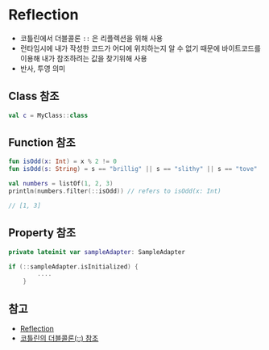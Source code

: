# Reflection
- 코틀린에서 더블콜론 `::` 은 리플렉션을 위해 사용
- 런타임시에 내가 작성한 코드가 어디에 위치하는지 알 수 없기 때문에 바이트코드를 이용해 내가 참조하려는 값을 찾기위해 사용
- 반사, 투영 의미

## Class 참조
```kotlin
val c = MyClass::class
```

## Function 참조
```kotlin
fun isOdd(x: Int) = x % 2 != 0
fun isOdd(s: String) = s == "brillig" || s == "slithy" || s == "tove"

val numbers = listOf(1, 2, 3)
println(numbers.filter(::isOdd)) // refers to isOdd(x: Int)

// [1, 3]
```

## Property 참조 
```kotlin
private lateinit var sampleAdapter: SampleAdapter

if (::sampleAdapter.isInitialized) {
        ....
    }
```

## 참고
- [Reflection](https://kotlinlang.org/docs/reference/reflection.html)
- [코틀린의 더블콜론(::) 참조](https://medium.com/harrythegreat/%EC%BD%94%ED%8B%80%EB%A6%B0%EC%9D%98-%EB%8D%94%EB%B8%94%EC%BD%9C%EB%A1%A0-%EC%B0%B8%EC%A1%B0-73ff25484586)